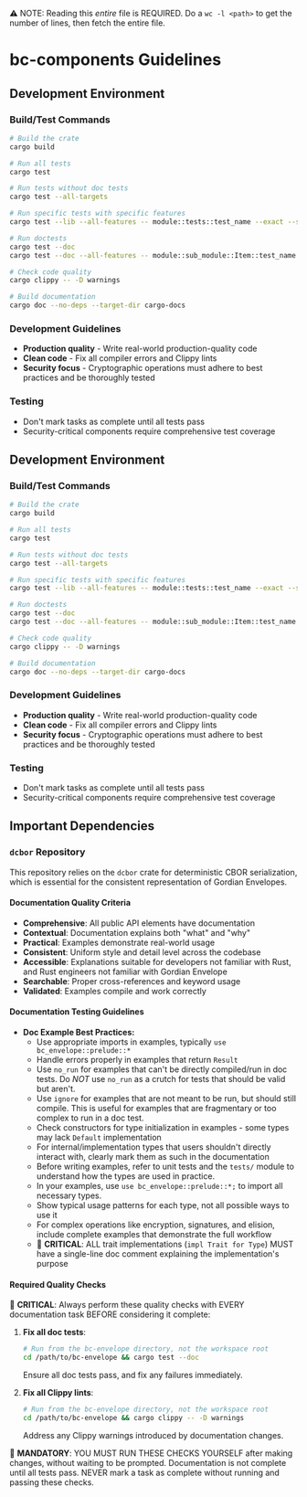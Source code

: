⚠️ NOTE: Reading this *entire* file is REQUIRED. Do a `wc -l <path>` to get the number of lines, then fetch the entire file.

# bc-components Guidelines

## Development Environment

### Build/Test Commands

```bash
# Build the crate
cargo build

# Run all tests
cargo test

# Run tests without doc tests
cargo test --all-targets

# Run specific tests with specific features
cargo test --lib --all-features -- module::tests::test_name --exact --show-output

# Run doctests
cargo test --doc
cargo test --doc --all-features -- module::sub_module::Item::test_name --show-output

# Check code quality
cargo clippy -- -D warnings

# Build documentation
cargo doc --no-deps --target-dir cargo-docs
```

### Development Guidelines

- **Production quality** - Write real-world production-quality code
- **Clean code** - Fix all compiler errors and Clippy lints
- **Security focus** - Cryptographic operations must adhere to best practices and be thoroughly tested

### Testing

- Don't mark tasks as complete until all tests pass
- Security-critical components require comprehensive test coverage

## Development Environment

### Build/Test Commands

```bash
# Build the crate
cargo build

# Run all tests
cargo test

# Run tests without doc tests
cargo test --all-targets

# Run specific tests with specific features
cargo test --lib --all-features -- module::tests::test_name --exact --show-output

# Run doctests
cargo test --doc
cargo test --doc --all-features -- module::sub_module::Item::test_name --show-output

# Check code quality
cargo clippy -- -D warnings

# Build documentation
cargo doc --no-deps --target-dir cargo-docs
```

### Development Guidelines

- **Production quality** - Write real-world production-quality code
- **Clean code** - Fix all compiler errors and Clippy lints
- **Security focus** - Cryptographic operations must adhere to best practices and be thoroughly tested

### Testing

- Don't mark tasks as complete until all tests pass
- Security-critical components require comprehensive test coverage

## Important Dependencies

### `dcbor` Repository

This repository relies on the `dcbor` crate for deterministic CBOR serialization, which is essential for the consistent representation of Gordian Envelopes.

#### Documentation Quality Criteria

- **Comprehensive**: All public API elements have documentation
- **Contextual**: Documentation explains both "what" and "why"
- **Practical**: Examples demonstrate real-world usage
- **Consistent**: Uniform style and detail level across the codebase
- **Accessible**: Explanations suitable for developers not familiar with Rust, and Rust engineers not familiar with Gordian Envelope
- **Searchable**: Proper cross-references and keyword usage
- **Validated**: Examples compile and work correctly

#### Documentation Testing Guidelines

- **Doc Example Best Practices:**
  - Use appropriate imports in examples, typically `use bc_envelope::prelude::*`
  - Handle errors properly in examples that return `Result`
  - Use `no_run` for examples that can't be directly compiled/run in doc tests. Do *NOT* use `no_run` as a crutch for tests that should be valid but aren't.
  - Use `ignore` for examples that are not meant to be run, but should still compile. This is useful for examples that are fragmentary or too complex to run in a doc test.
  - Check constructors for type initialization in examples - some types may lack `Default` implementation
  - For internal/implementation types that users shouldn't directly interact with, clearly mark them as such in the documentation
  - Before writing examples, refer to unit tests and the `tests/` module to understand how the types are used in practice.
  - In your examples, use `use bc_envelope::prelude::*;` to import all necessary types.
  - Show typical usage patterns for each type, not all possible ways to use it
  - For complex operations like encryption, signatures, and elision, include complete examples that demonstrate the full workflow
  - 🚨 **CRITICAL**: ALL trait implementations (`impl Trait for Type`) MUST have a single-line doc comment explaining the implementation's purpose

#### Required Quality Checks

🚨 **CRITICAL**: Always perform these quality checks with EVERY documentation task BEFORE considering it complete:

1. **Fix all doc tests**:
   ```bash
   # Run from the bc-envelope directory, not the workspace root
   cd /path/to/bc-envelope && cargo test --doc
   ```
   Ensure all doc tests pass, and fix any failures immediately.

2. **Fix all Clippy lints**:
   ```bash
   # Run from the bc-envelope directory, not the workspace root
   cd /path/to/bc-envelope && cargo clippy -- -D warnings
   ```
   Address any Clippy warnings introduced by documentation changes.

🔴 **MANDATORY**: YOU MUST RUN THESE CHECKS YOURSELF after making changes, without waiting to be prompted. Documentation is not complete until all tests pass. NEVER mark a task as complete without running and passing these checks.

